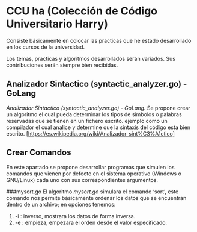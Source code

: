 # CCU ha (Colección de Código Universitario Harry)

Consiste básicamente en colocar las practicas que he estado desarrollado en los cursos de la universidad.

Los temas, practicas y algoritmos desarrollados serán variados. Sus contribuciones serán siempre bien recibidas.
 
## Analizador Sintactico (syntactic_analyzer.go) - GoLang
*Analizador Sintactico (syntactic_analyzer.go) - GoLang.*
Se propone crear un algoritmo el cual pueda determinar los tipos de símbolos o palabras reservadas que se tienen en un fichero escrito. ejemplo como un compilador el cual analice y determine que la sintaxis del código esta bien escrito.
[https://es.wikipedia.org/wiki/Analizador_sint%C3%A1ctico]

## Crear Comandos
En este apartado se propone desarrollar programas que simulen los comandos que vienen por defecto en el sistema operativo (Windows o GNU/Linux) cada uno con sus correspondientes argumentos.

###mysort.go
El algoritmo *mysort.go* simulara el comando ‘sort’, este comando nos permite básicamente ordenar los datos que se encuentran dentro de un archivo; en opciones tenemos:
1.	-i : inverso, mostrara los datos de forma inversa.
2.	-e : empieza, empezara el orden desde el valor especificado.
